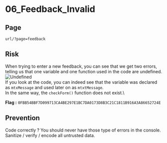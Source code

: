 # 06_Feedback_Invalid

## Page

```url/?page=feedback```

## Risk

When trying to enter  a new feedback, you can see that we get two errors,
telling us that one variable and one function used in the code are undefined.\
![Undefined](../../Docs/images/06/undefined.png)\
If you look at the code, you can indeed see that the variable was declared as
```mtxMessage``` and used later on as ```mtxtMessage```.\
In the same way, the ```checkForm()``` function does not exist.\

**Flag :** ```0FBB54BBF7D099713CA4BE297E1BC7DA0173D8B3C21C1811B916A3A86652724E```

## Prevention

Code correctly ? You should never have those type of errors in the console.\
Sanitize / verify / encode all untrusted data.
